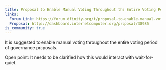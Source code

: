 ```yaml
---
title: Proposal to Enable Manual Voting Throughout the Entire Voting Period of Governance Proposals
links:
  Forum Link: https://forum.dfinity.org/t/proposal-to-enable-manual-voting-throughout-the-entire-voting-period-of-governance-proposals/9815
  Proposal: https://dashboard.internetcomputer.org/proposal/38985
is_community: true
---
```

It is suggested to enable manual voting throughout the entire voting period of governance proposals.

Open point: It needs to be clarified how this would interact with wait-for-quiet. 
